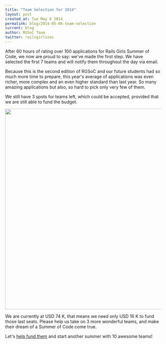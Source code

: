 ```yaml
---
title: "Team Selection for 2014"
layout: post
created_at: Tue May 6 2014
permalink: blog/2014-05-06-team-selection
current: blog
author: RGSoC Team
twitter: railsgirlssoc
---
```


After 60 hours of rating over 100 applications for Rails Girls Summer of Code,
we now are proud to say: we've made the first step. We have selected the first
7 teams and will notify them throughout the day via email. 

Because this is the second edition of RGSoC and our future students had so much more time to prepare, this year's average of applications was even richer, more complex and an even higher 
standard than last year. So many amazing applications but also, so hard to pick only very few of them.

We still have 3 spots for teams left, which could be accepted, provided that we
are still able to fund the budget. 

<a href="http://railsgirlssummerofcode.org/campaign/"><img src="/img/3seatsleft.png" width="650"></a>

We are currently at USD 74 K, that means we need only USD 16 K to fund
those last seats. Please help us take on 3 more wonderful teams, and make
their dream of a Summer of Code come true. 

Let's [help fund them](http://railsgirlssummerofcode.org/campaign/) and start
another summer with 10 awesome teams!
